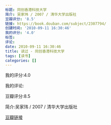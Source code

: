 ```yaml
---
标题: 同创香港科技大学
简介: 吴家玮 / 2007 / 清华大学出版社
豆瓣评分: '8.5'
链接: https://book.douban.com/subject/2307794/
创建时间: '2010-09-11 16:30:46'
我的评分: '4.0'
标签:
评论:
date: 2010-09-11 16:30:46
title: 读过 - 同创香港科技大学
tags: [读书]
categories: []
---
```


我的评分:4.0

我的评论:

豆瓣评分:8.5

简介:吴家玮 / 2007 / 清华大学出版社

[豆瓣链接](https://book.douban.com/subject/2307794/)

